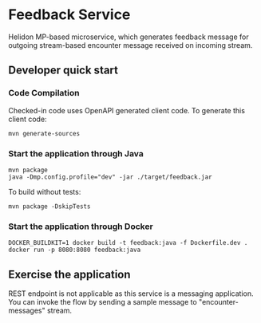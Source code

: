 # Feedback Service

Helidon MP-based microservice, which generates feedback message for outgoing stream-based encounter message received on incoming stream.

## Developer quick start

### Code Compilation

Checked-in code uses OpenAPI generated client code. To generate this client code:
```shell
mvn generate-sources
```

### Start the application through Java
```shell
mvn package
java -Dmp.config.profile="dev" -jar ./target/feedback.jar
```

To build without tests:
```shell
mvn package -DskipTests
```

### Start the application through Docker
```shell
DOCKER_BUILDKIT=1 docker build -t feedback:java -f Dockerfile.dev .
docker run -p 8080:8080 feedback:java
```

## Exercise the application
REST endpoint is not applicable as this service is a messaging application.
You can invoke the flow by sending a sample message to "encounter-messages" stream.